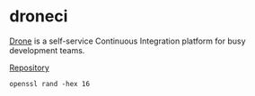 # droneci

[Drone](https://www.drone.io) is a self-service Continuous Integration platform for busy development teams.

[Repository](https://github.com/drone/drone)

```
openssl rand -hex 16
```
